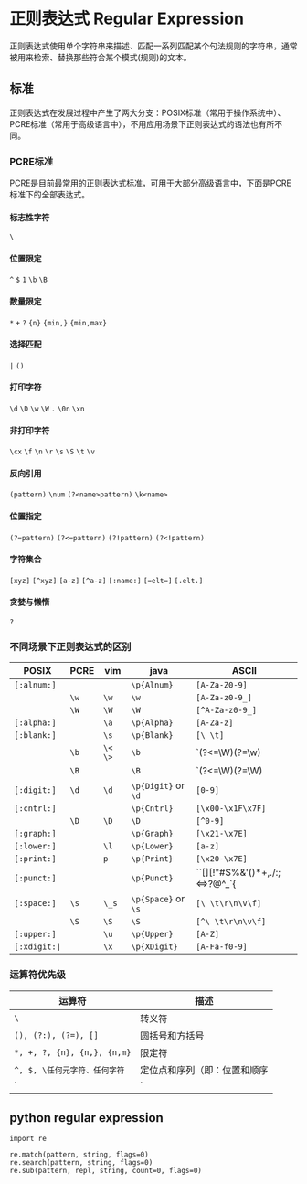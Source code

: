 # 正则表达式 Regular Expression
正则表达式使用单个字符串来描述、匹配一系列匹配某个句法规则的字符串，通常被用来检索、替换那些符合某个模式(规则)的文本。  

## 标准
正则表达式在发展过程中产生了两大分支：POSIX标准（常用于操作系统中）、PCRE标准（常用于高级语言中），不用应用场景下正则表达式的语法也有所不同。

### PCRE标准
PCRE是目前最常用的正则表达式标准，可用于大部分高级语言中，下面是PCRE标准下的全部表达式。

#### 标志性字符
`\`

#### 位置限定
`^`  `$`  `1`  `\b`  `\B`

#### 数量限定
`*`  `+`  `?`  `{n}`  `{min,}`  `{min,max}`

#### 选择匹配
`|`  `()`

#### 打印字符
`\d`  `\D`  `\w`  `\W`  `.`  `\0n`  `\xn`  

#### 非打印字符
`\cx`  `\f`  `\n`  `\r`  `\s`  `\S`  `\t`  `\v`

#### 反向引用
`(pattern)`  `\num`  `(?<name>pattern)`  `\k<name>`  

#### 位置指定
`(?=pattern)`  `(?<=pattern)`  `(?!pattern)`  `(?<!pattern)`

#### 字符集合
`[xyz]`  `[^xyz]`  `[a-z]`  `[^a-z]`  `[:name:]`  `[=elt=]`  `[.elt.]`

#### 贪婪与懒惰
`?`

### 不同场景下正则表达式的区别

| POSIX | PCRE  | vim   | java  | ASCII |
|-------|-------|-------|-------|-------|
| `[:alnum:]`   |       |       | `\p{Alnum}`   | `[A-Za-Z0-9]` |
| 				| `\w`  | `\w`  | `\w`  | `[A-Za-z0-9_]`    |
| 				| `\W`  | `\W`  | `\W`  | `[^A-Za-z0-9_]`	|
| `[:alpha:]`	|       | `\a`  | `\p{Alpha}`   | `[A-Za-z]`	|
| `[:blank:]`	|       | `\s`  | `\p{Blank}`   | `[\ \t]`	|
| 				| `\b`  | `\<` `\>` | `\b`  | `(?<=\W)(?=\w)|(?<=\w)(?=\W)`	|
| 				| `\B`  |       | `\B`  | `(?<=\W)(?=\W)|(?<=\w)(?=\w)`	|
| `[:digit:]`	| `\d`  | `\d`  | `\p{Digit}` or `\d`   | `[0-9]`	|
| `[:cntrl:]`	|       |       | `\p{Cntrl}`   | `[\x00-\x1F\x7F]`	|
| 				| `\D`  | `\D`  | `\D`  | `[^0-9]`	|
| `[:graph:]`	|       |       | `\p{Graph}`   | `[\x21-\x7E]`	|
| `[:lower:]`	|       | `\l`  | `\p{Lower}`   | `[a-z]`	|
| `[:print:]`	|       | `p`   | `\p{Print}`   | `[\x20-\x7E]`	|
| `[:punct:]`	|       |       | `\p{Punct}`   | ``[][!"#$%&'()*+,./:;<=>?@\^_`{|}~-]``    |
| `[:space:]`	| `\s`  | `\_s` | `\p{Space}` or `\s` | `[\ \t\r\n\v\f]`    |
| 				| `\S`  | `\S`  | `\S`  | `[^\ \t\r\n\v\f]` |
| `[:upper:]`	|       | `\u`  | `\p{Upper}`   | `[A-Z]`   |
| `[:xdigit:]`	|       | `\x`  | `\p{XDigit}`  | `[A-Fa-f0-9]`	|

### 运算符优先级

| 运算符    | 描述  |
|-----------|-------|
| `\`  | 转义符 |
| `(), (?:), (?=), []`  | 圆括号和方括号    |
| `*, +, ?, {n}, {n,}, {n,m}`   | 限定符    |
| `^, $, \任何元字符、任何字符` | 定位点和序列（即：位置和顺序  |
| `|`   | 替换，"或"操作    |


## python regular expression
```
import re

re.match(pattern, string, flags=0)
re.search(pattern, string, flags=0)
re.sub(pattern, repl, string, count=0, flags=0)

```
